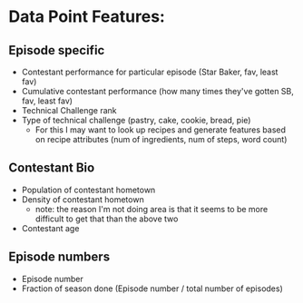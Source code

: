 # Data Point Features:

## Episode specific
 - Contestant performance for particular episode (Star Baker, fav, least fav)
 - Cumulative contestant performance (how many times they've gotten SB, fav, least fav)
 - Technical Challenge rank
 - Type of technical challenge (pastry, cake, cookie, bread, pie)
   - For this I may want to look up recipes and generate features based on recipe attributes (num of ingredients, num of steps, word count)

## Contestant Bio
 - Population of contestant hometown
 - Density of contestant hometown
   - note: the reason I'm not doing area is that it seems to be more difficult to get that than the above two
 - Contestant age

## Episode numbers
 - Episode number
 - Fraction of season done (Episode number / total number of episodes)